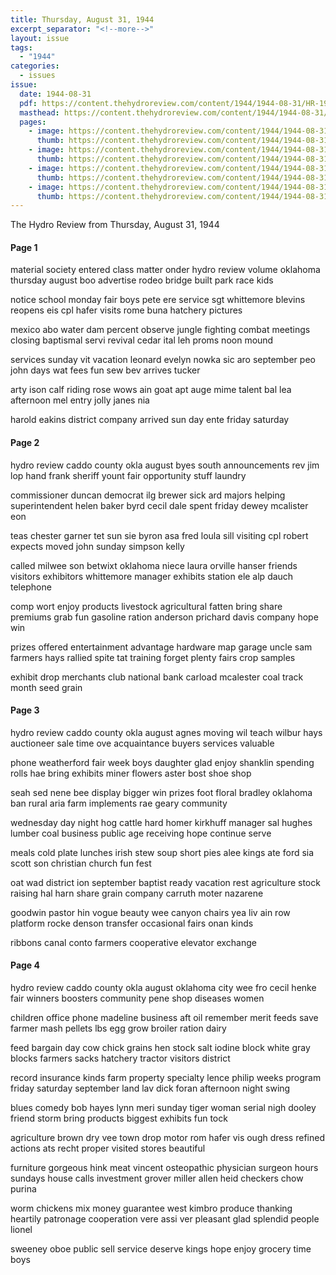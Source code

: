 ```yaml
---
title: Thursday, August 31, 1944
excerpt_separator: "<!--more-->"
layout: issue
tags:
  - "1944"
categories:
  - issues
issue:
  date: 1944-08-31
  pdf: https://content.thehydroreview.com/content/1944/1944-08-31/HR-1944-08-31.pdf
  masthead: https://content.thehydroreview.com/content/1944/1944-08-31/masthead/HR-1944-08-31.jpg
  pages:
    - image: https://content.thehydroreview.com/content/1944/1944-08-31/medium/HR-1944-08-31-01.jpg
      thumb: https://content.thehydroreview.com/content/1944/1944-08-31/thumbnails/HR-1944-08-31-01.jpg
    - image: https://content.thehydroreview.com/content/1944/1944-08-31/medium/HR-1944-08-31-02.jpg
      thumb: https://content.thehydroreview.com/content/1944/1944-08-31/thumbnails/HR-1944-08-31-02.jpg
    - image: https://content.thehydroreview.com/content/1944/1944-08-31/medium/HR-1944-08-31-03.jpg
      thumb: https://content.thehydroreview.com/content/1944/1944-08-31/thumbnails/HR-1944-08-31-03.jpg
    - image: https://content.thehydroreview.com/content/1944/1944-08-31/medium/HR-1944-08-31-04.jpg
      thumb: https://content.thehydroreview.com/content/1944/1944-08-31/thumbnails/HR-1944-08-31-04.jpg
---
```


The Hydro Review from Thursday, August 31, 1944

<!--more-->

<h4>Page 1</h4>
<p>material society entered class matter onder hydro review volume oklahoma thursday august boo advertise rodeo bridge built park race kids</p>
<p>notice school monday fair boys pete ere service sgt whittemore blevins reopens eis cpl hafer visits rome buna hatchery pictures</p>
<p>mexico abo water dam percent observe jungle fighting combat meetings closing baptismal servi revival cedar ital leh proms noon mound</p>
<p>services sunday vit vacation leonard evelyn nowka sic aro september peo john days wat fees fun sew bev arrives tucker</p>
<p>arty ison calf riding rose wows ain goat apt auge mime talent bal lea afternoon mel entry jolly janes nia</p>
<p>harold eakins district company arrived sun day ente friday saturday</p>
<h4>Page 2</h4>
<p>hydro review caddo county okla august byes south announcements rev jim lop hand frank sheriff yount fair opportunity stuff laundry</p>
<p>commissioner duncan democrat ilg brewer sick ard majors helping superintendent helen baker byrd cecil dale spent friday dewey mcalister eon</p>
<p>teas chester garner tet sun sie byron asa fred loula sill visiting cpl robert expects moved john sunday simpson kelly</p>
<p>called milwee son betwixt oklahoma niece laura orville hanser friends visitors exhibitors whittemore manager exhibits station ele alp dauch telephone</p>
<p>comp wort enjoy products livestock agricultural fatten bring share premiums grab fun gasoline ration anderson prichard davis company hope win</p>
<p>prizes offered entertainment advantage hardware map garage uncle sam farmers hays rallied spite tat training forget plenty fairs crop samples</p>
<p>exhibit drop merchants club national bank carload mcalester coal track month seed grain</p>
<h4>Page 3</h4>
<p>hydro review caddo county okla august agnes moving wil teach wilbur hays auctioneer sale time ove acquaintance buyers services valuable</p>
<p>phone weatherford fair week boys daughter glad enjoy shanklin spending rolls hae bring exhibits miner flowers aster bost shoe shop</p>
<p>seah sed nene bee display bigger win prizes foot floral bradley oklahoma ban rural aria farm implements rae geary community</p>
<p>wednesday day night hog cattle hard homer kirkhuff manager sal hughes lumber coal business public age receiving hope continue serve</p>
<p>meals cold plate lunches irish stew soup short pies alee kings ate ford sia scott son christian church fun fest</p>
<p>oat wad district ion september baptist ready vacation rest agriculture stock raising hal harn share grain company carruth moter nazarene</p>
<p>goodwin pastor hin vogue beauty wee canyon chairs yea liv ain row platform rocke denson transfer occasional fairs onan kinds</p>
<p>ribbons canal conto farmers cooperative elevator exchange</p>
<h4>Page 4</h4>
<p>hydro review caddo county okla august oklahoma city wee fro cecil henke fair winners boosters community pene shop diseases women</p>
<p>children office phone madeline business aft oil remember merit feeds save farmer mash pellets lbs egg grow broiler ration dairy</p>
<p>feed bargain day cow chick grains hen stock salt iodine block white gray blocks farmers sacks hatchery tractor visitors district</p>
<p>record insurance kinds farm property specialty lence philip weeks program friday saturday september land lav dick foran afternoon night swing</p>
<p>blues comedy bob hayes lynn meri sunday tiger woman serial nigh dooley friend storm bring products biggest exhibits fun tock</p>
<p>agriculture brown dry vee town drop motor rom hafer vis ough dress refined actions ats recht proper visited stores beautiful</p>
<p>furniture gorgeous hink meat vincent osteopathic physician surgeon hours sundays house calls investment grover miller allen heid checkers chow purina</p>
<p>worm chickens mix money guarantee west kimbro produce thanking heartily patronage cooperation vere assi ver pleasant glad splendid people lionel</p>
<p>sweeney oboe public sell service deserve kings hope enjoy grocery time boys</p>
